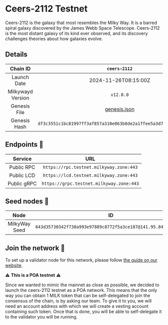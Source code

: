 # Ceers-2112 Testnet

Ceers-2112 is the galaxy that most resembles the Milky Way. It is a barred spiral galaxy discovered by the James Webb
Space Telescope. Ceers-2112 is the most distant galaxy of its kind ever observed, and its discovery challenges theories
about how galaxies evolve.

## Details

|     Chain ID      |                            `ceers-2112`                            |
|:-----------------:|:------------------------------------------------------------------:|
|    Launch Date    |                        2024-11-26T08:15:00Z                        |
| Milkywayd Version |                              `v12.0.0`                             |
|   Genesis File    |              [genesis.json](ceers-2112/genesis.json)               |
|   Genesis Hash    | `df3c3551c1bc81997ff3af857a310e063b8de2a1ffee5a3d7b67a08371f276ab` |

## Endpoints 🎯

|   Service   |                   URL                    |
|:-----------:|:----------------------------------------:|
| Public RPC  | `https://rpc.testnet.milkyway.zone:443`  |
| Public LCD  | `https://lcd.testnet.milkyway.zone:443`  |
| Public gRPC | `https://grpc.testnet.milkyway.zone:443` |

## Seed nodes 🌱

|     Node      |                               ID                              |
|:-------------:|:-------------------------------------------------------------:|
| MilkyWay Seed | `643d35730342f730a993e97889c8772f5a3ce187@141.95.84.27:11256` |

## Join the network 📜

To set up a validator node for this network, please
follow [the guide on our website](https://docs.milkyway.zone/modular-restaking/guides/consensus/validator-node).

⚠ **This is a POA testnet** ⚠

Since we wanted to mimic the mainnet as close as possible, we decided to launch the ceers-2112 testnet as a POA
network. This means that the only way you can obtain 1 MILK token that can be self-delegated to join the consensus of
the chain, is by asking our team. To give it to you, we will need an account address with which we will create a vesting
account containing such token. Once that is done, you will be able to self-delegate it to the validator you will be
running. 
